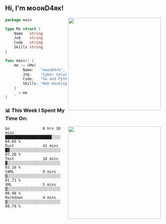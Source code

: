 <h2> Hi, I'm ᴍᴏᴏɴD4ʀᴋ!</h2>
<img align='right' src="https://github-readme-stats.vercel.app/api?username=moond4rk&show_icons=true&theme=radical" width="300">


```go
package main

type Me struct {
	Name   string
	Job    string
	Code   string
	Skills string
}

func main() {
	me := &Me{
		Name:   "moonD4rk",
		Job:    "Cyber Security Engineer",
		Code:   "Go and Python and Others",
		Skills: "Web Hacking ^o^",
	}
	_ = me
}
```



<h3>📊 This Week I Spent My Time On:</h3>
<img align='right' src="https://spotify-github-profile.vercel.app/api/view?uid=zbgk3g7ojwjwrwrleo6u8mhub&cover_image=true&theme=novatorem" width="300">

<!--START_SECTION:waka-->

```text
Go               8 hrs 10 mins   █████████████████████░░░░   84.65 %
Rust             41 mins         █▓░░░░░░░░░░░░░░░░░░░░░░░   07.20 %
Text             18 mins         ▓░░░░░░░░░░░░░░░░░░░░░░░░   03.16 %
YAML             9 mins          ▒░░░░░░░░░░░░░░░░░░░░░░░░   01.71 %
XML              5 mins          ▒░░░░░░░░░░░░░░░░░░░░░░░░   00.98 %
Markdown         4 mins          ▒░░░░░░░░░░░░░░░░░░░░░░░░   00.79 %
```

<!--END_SECTION:waka-->

